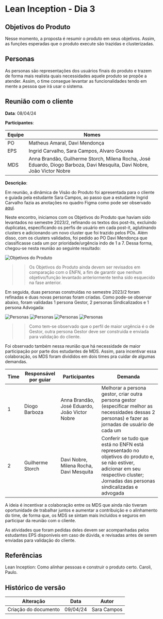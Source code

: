 # Lean Inception - Dia 3 

## Objetivos do Produto 

Nesse momento, a proposta é resumir o produto em seus objetivos. Assim, as funções esperadas que o produto execute são trazidas e clusterizadas. 

## Personas 

As personas são representações dos usuários finais do produto e trazem de forma mais realista quais necessidades aquele produto se propõe a atender. Assim, o time consegue levantar as funcionalidades tendo em mente a pessoa que irá usar o sistema. 

## Reunião com o cliente 

**Data**: 08/04/24

**Participantes**:

| Equipe | Nomes | 
| - | - |
| PO | Matheus Amaral, Davi Mendonça |
| EPS | Ingrid Carvalho, Sara Campos, Alvaro Gouvea | 
| MDS | Anna Brandão, Guilherme Storch, Milena Rocha, José Eduardo, Diogo Barboza, Davi Mesquita, Davi Nobre, João Victor Nobre  | 

**Descrição**:

Em reunião, a dinâmica de Visão do Produto foi apresentada para o cliente e guiada pela estudante Sara Campos, ao passo que a estudante Ingrid Carvalho fazia as anotações no quadro Figma como pode ser observado [aqui](https://www.figma.com/file/N0dSL6DZVPR7wI7zG9xKnI/Visao-do-Produto-2024.1?type=whiteboard&node-id=0%3A1&t=mNj66yKKZVPilcfj-1). 

Neste encontro, iniciamos com os Objetivos do Produto que haviam sido levantados no semestre 2023/2, refinando os textos dos post-its, excluindo duplicatas, especificando os perfis de usuário em cada post-it, aglutinando clusters e adicionando um novo cluster que foi trazido pelos POs. Além disso, com os clusters validados, foi pedido ao PO Davi Mendonça que classificasse cada um por prioridade/urgência indo de 1 a 7. Dessa forma, chegou-se nesta reunião ao seguinte resultado: 

![Objetivos do Produto](../assets/objetivos.png)
>> Os Objetivos do Produto ainda devem ser revisados em comparação com o ENFN, a fim de garantir que nenhum objetivo/função levantado anteriormente tenha sido esquecido na fase anterior.

Em seguida, duas personas construídas no semestre 2023/2 foram refinadas e duas novas personas foram criadas. Como pode-se observar abaixo, foram validadas 1 persona Gestor, 2 personas Sindicalizados  e 1 persona Advogada:

![Personas](../assets/p1.png)
![Personas](../assets/p2.png)
![Personas](../assets/p3.png)
![Personas](../assets/p4.png)


>> Como tem-se observado que o perfil de maior urgência é o de Gestor, outra persona Gestor deve ser construída e enviada para validação do cliente.

Foi observado também nessa reunião que há necessidade de maior participação por parte dos estudantes de MDS. Assim, para incentivar essa colaboração, os MDS foram divididos em dois times pra cuidar de algumas demandas. 

| Time | Responsável por guiar | Participantes | Demanda | 
| - | - | - | - |
| 1 | Diogo Barboza | Anna Brandão, José Eduardo, João Victor Nobre | Melhorar a persona gestor, criar outra persona gestor (especificar melhor as necessidades dessas 2 personas) e fazer as jornadas de usuário de cada um |
| 2 | Guilherme Storch | Davi Nobre, Milena Rocha, Davi Mesquita | Conferir se tudo que está no ENFN está representado no objetivos do produto e, se não estiver, adicionar em seu respectivo cluster; Jornadas das personas sindicalizadas e advogada |

A ideia é incentivar a colaboração entre os MDS que ainda não tiveram oportunidade de trabalhar juntos e aumentar a contribuição e o alinhamento do time, de forma que, os MDS se sintam mais incluídos e seguros em participar da reunião com o cliente.

As atividades que foram pedidas deles devem ser acompanhadas pelos estudantes EPS disponíveis em caso de dúvida, e revisadas antes de serem enviadas para validação do cliente. 

## Referências

Lean Inception: Como alinhar pessoas e construir o produto certo. Caroli, Paulo.

## Histórico de versão

| Alteração | Data | Autor | 
| - | - | - |
| Criação do documento | 09/04/24 | Sara Campos |